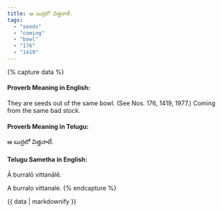 ```yaml
---
title: ఆ బుర్రలో విత్తనాలే.
tags:
  - "seeds"
  - "coming"
  - "bowl"
  - "176"
  - "1419"
---
```


{% capture data %}
#### Proverb Meaning in English:
They are seeds out of the same bowl.
(See Nos. 176, 1419, 1977.)
Coming from the same bad stock.

#### Proverb Meaning in Telugu:
ఆ బుర్రలో విత్తనాలే.

#### Telugu Sametha in English:
Ā burralō vittanālē.

A burralo vittanale.
{% endcapture %}

{{ data | markdownify }}

